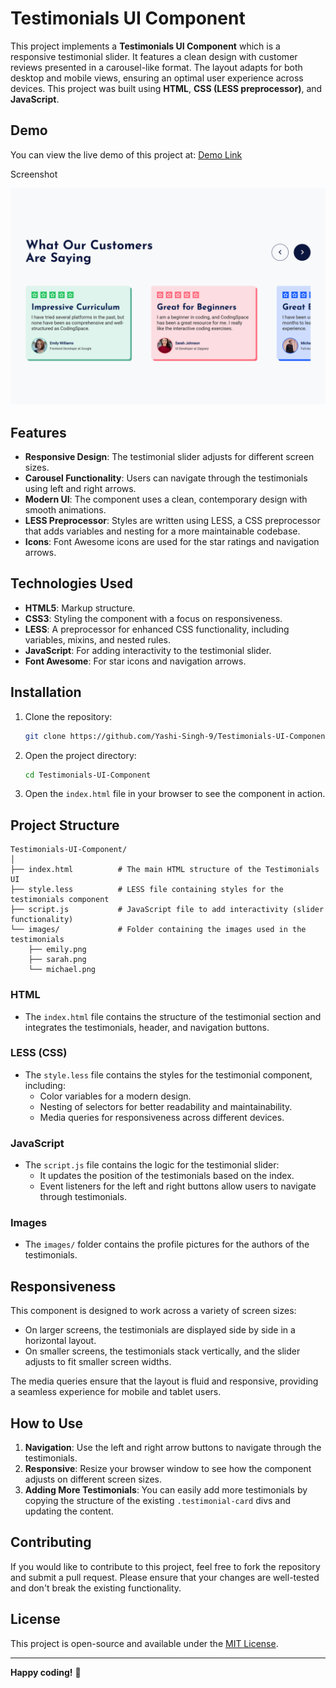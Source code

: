 # Testimonials UI Component

This project implements a **Testimonials UI Component** which is a responsive testimonial slider. It features a clean design with customer reviews presented in a carousel-like format. The layout adapts for both desktop and mobile views, ensuring an optimal user experience across devices. This project was built using **HTML**, **CSS (LESS preprocessor)**, and **JavaScript**.

## Demo

You can view the live demo of this project at: [Demo Link](https://yashi-singh-9.github.io/Testimonials-UI-Component/)

Screenshot

![Screenshot](images/Screenshot.png)

## Features

- **Responsive Design**: The testimonial slider adjusts for different screen sizes.
- **Carousel Functionality**: Users can navigate through the testimonials using left and right arrows.
- **Modern UI**: The component uses a clean, contemporary design with smooth animations.
- **LESS Preprocessor**: Styles are written using LESS, a CSS preprocessor that adds variables and nesting for a more maintainable codebase.
- **Icons**: Font Awesome icons are used for the star ratings and navigation arrows.

## Technologies Used

- **HTML5**: Markup structure.
- **CSS3**: Styling the component with a focus on responsiveness.
- **LESS**: A preprocessor for enhanced CSS functionality, including variables, mixins, and nested rules.
- **JavaScript**: For adding interactivity to the testimonial slider.
- **Font Awesome**: For star icons and navigation arrows.

## Installation

1. Clone the repository:

    ```bash
    git clone https://github.com/Yashi-Singh-9/Testimonials-UI-Component.git
    ```

2. Open the project directory:

    ```bash
    cd Testimonials-UI-Component
    ```

3. Open the `index.html` file in your browser to see the component in action.

## Project Structure

```
Testimonials-UI-Component/
│
├── index.html          # The main HTML structure of the Testimonials UI
├── style.less          # LESS file containing styles for the testimonials component
├── script.js           # JavaScript file to add interactivity (slider functionality)
└── images/             # Folder containing the images used in the testimonials
    ├── emily.png
    ├── sarah.png
    └── michael.png
```

### HTML
- The `index.html` file contains the structure of the testimonial section and integrates the testimonials, header, and navigation buttons.

### LESS (CSS)
- The `style.less` file contains the styles for the testimonial component, including:
    - Color variables for a modern design.
    - Nesting of selectors for better readability and maintainability.
    - Media queries for responsiveness across different devices.

### JavaScript
- The `script.js` file contains the logic for the testimonial slider:
    - It updates the position of the testimonials based on the index.
    - Event listeners for the left and right buttons allow users to navigate through testimonials.

### Images
- The `images/` folder contains the profile pictures for the authors of the testimonials.

## Responsiveness

This component is designed to work across a variety of screen sizes:
- On larger screens, the testimonials are displayed side by side in a horizontal layout.
- On smaller screens, the testimonials stack vertically, and the slider adjusts to fit smaller screen widths.

The media queries ensure that the layout is fluid and responsive, providing a seamless experience for mobile and tablet users.

## How to Use

1. **Navigation**: Use the left and right arrow buttons to navigate through the testimonials.
2. **Responsive**: Resize your browser window to see how the component adjusts on different screen sizes.
3. **Adding More Testimonials**: You can easily add more testimonials by copying the structure of the existing `.testimonial-card` divs and updating the content.

## Contributing

If you would like to contribute to this project, feel free to fork the repository and submit a pull request. Please ensure that your changes are well-tested and don't break the existing functionality.

## License

This project is open-source and available under the [MIT License](https://opensource.org/licenses/MIT).

---

**Happy coding!** 🚀
